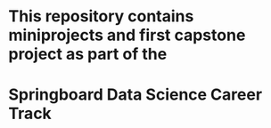 # This repository contains miniprojects and first capstone project as part of the 
# Springboard Data Science Career Track
